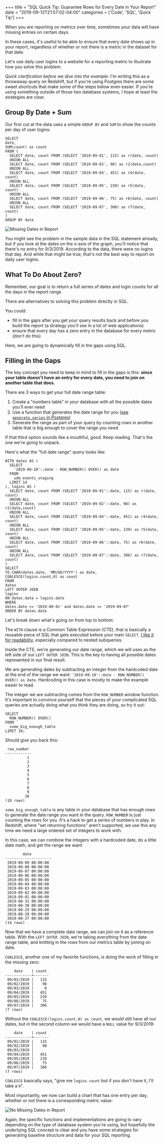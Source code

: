 +++
title = "SQL Quick Tip: Guarantee Rows for Every Date in Your Report"
date = "2019-09-12T21:57:02-04:00"
categories = ['Code', 'SQL', 'Quick Tip']
+++

When you are reporting on metrics over time, sometimes your data will have missing entries on certain days.

In these cases, it's useful to be able to ensure that every date shows up in your report, regardless of whether or not there is a metric in the dataset for that date.

Let's use daily user logins to a website for a reporting metric to illustrate how you solve this problem.

<!--more-->

_Quick clarification before we dive into the example:_ I'm writing this as a throwaway query on Redshift, but if you're using Postgres there are some sweet shortcuts that make some of the steps below even easier. If you're using something outside of those two database systems, I hope at least the strategies are clear.

## Group By Date + Sum

Our first cut at the data uses a simple `GROUP BY` and `SUM` to show the counts per day of user logins:

```
SELECT
date,
SUM(count) as count
FROM (
  SELECT date, count FROM (SELECT '2019-09-01', 115) as r(date, count)
  UNION ALL
  SELECT date, count FROM (SELECT '2019-09-02', 98) as r2(date,count)
  UNION ALL
  SELECT date, count FROM (SELECT '2019-09-04', 451) as r4(date, count)
  UNION ALL
  SELECT date, count FROM (SELECT '2019-09-05', 239) as r5(date, count)
  UNION ALL
  SELECT date, count FROM (SELECT '2019-09-06', 75) as r6(date, count)
  UNION ALL
  SELECT date, count FROM (SELECT '2019-09-07', 306) as r7(date, count)
)
GROUP BY date
```

<img src="/img/sparse_graph.png" alt="Missing Dates in Report">

You might see the problem in the sample data in the SQL statement already, but if you look at the dates on the x-axis of the graph, you'll notice that there's no entry for 9/3/2019. According to the data, there were no logins that day. And while that might be true, that's not the best way to report on daily user logins.

## What To Do About Zero?

Remember, our goal is to return a full series of dates and login counts for all the days in the report range.

There are alternatives to solving this problem directly in SQL.

You could:

- fill in the gaps after you get your query results back and before you build the report (a strategy you'll see in a lot of web applications)
- ensure that every day has a zero entry in the database for every metric (don't do this)

Here, we are going to dynamically fill in the gaps using SQL.

## Filling in the Gaps

The key concept you need to keep in mind to fill in the gaps is this: **since your table doesn't have an entry for every date, you need to join on another table that does.**

There are 3 ways to get your full date range table:

1. Create a "numbers table" in your database with all the possible dates you'll ever need
2. Use a function that generates the date range for you ([see `generate_series` in Postgres](https://www.postgresql.org/docs/9.1/functions-srf.html))
3. Generate the range as part of your query by counting rows in another table that is big enough to cover the range you need

If that third option sounds like a mouthful, good. Keep reading. That's the one we're going to unpack.

Here's what the "full date range" query looks like:

```
WITH dates AS (
  SELECT
    '2019-09-10'::date - ROW_NUMBER() OVER() as date
  FROM
    udm_events_staging
  LIMIT 14
), logins AS (
  SELECT date, count FROM (SELECT '2019-09-01'::date, 115) as r(date, count)
  UNION ALL
  SELECT date, count FROM (SELECT '2019-09-02'::date, 98) as r2(date,count)
  UNION ALL
  SELECT date, count FROM (SELECT '2019-09-04'::date, 451) as r4(date, count)
  UNION ALL
  SELECT date, count FROM (SELECT '2019-09-05'::date, 239) as r5(date, count)
  UNION ALL
  SELECT date, count FROM (SELECT '2019-09-06'::date, 75) as r6(date, count)
  UNION ALL
  SELECT date, count FROM (SELECT '2019-09-07'::date, 306) as r7(date, count)
)
SELECT
TO_CHAR(dates.date, 'MM/DD/YYYY') as date,
COALESCE(logins.count,0) as count
FROM
dates
LEFT OUTER JOIN
logins
ON dates.date = logins.date
WHERE
dates.date >= '2019-09-01' and dates.date <= '2019-09-07'
ORDER BY dates.date
```

Let's break down what's going on from top to bottom:

The `WITH` clause is a Common Table Expression (CTE), that is basically a reusable piece of SQL that gets executed before your main `SELECT`. [I like it for readability]((/2018/02/06/3-ways-to-level-up-your-sql-as-a-software-engineer/)), especially compared to nested subqueries.

Inside the CTE, we're generating our date range, which we will uses as the left side of our `LEFT OUTER JOIN`. This is the key to having all possible dates represented in our final result.

We are generating dates by subtracting an integer from the hardcoded date at the end of the range we want: `'2019-09-10'::date - ROW_NUMBER() OVER() as date`. Hardcoding in this case is mostly to make the example easier to read.

The integer we are subtracting comes from the `ROW_NUMBER` window function. It's important to convince yourself that the pieces of your complicated SQL queries are actually doing what you think they are doing, so try it out:

```
SELECT
  ROW_NUMBER() OVER()
FROM 
  some_big_enough_table
LIMIT 10;

```

Should give you back this:

```
 row_number 
------------
          1
          2
          3
          4
          5
          6
          7
          8
          9
         10
(10 rows)
```

`some_big_enough_table` is any table in your database that has enough rows to generate the date range you want in the query. `ROW_NUMBER` is just counting the rows for you. It's a hack to get a series of numbers in play. In Redshift, where "set returning functions" aren't supported, we use this any time we need a large ordered set of integers to work with.

In this case, we can combine the integers with a hardcoded date, do a little date math, and get the range we want:

```
        date         
---------------------
 2019-09-09 00:00:00
 2019-09-08 00:00:00
 2019-09-07 00:00:00
 2019-09-06 00:00:00
 2019-09-05 00:00:00
 2019-09-04 00:00:00
 2019-09-03 00:00:00
 2019-09-02 00:00:00
 2019-09-01 00:00:00
 2019-08-31 00:00:00
 2019-08-30 00:00:00
 2019-08-29 00:00:00
 2019-08-28 00:00:00
 2019-08-27 00:00:00
(14 rows)
```

Now that we have a complete date range, we can join on it as a reference table. With the `LEFT OUTER JOIN`, we're taking everything from the date range table, and knitting in the rows from our metrics table by joining on date.

`COALESCE`, another one of my favorite functions, is doing the work of filling in the missing zero:

```
    date    | count 
------------+-------
 09/01/2019 |   115
 09/02/2019 |    98
 09/03/2019 |     0
 09/04/2019 |   451
 09/05/2019 |   239
 09/06/2019 |    75
 09/07/2019 |   306
(7 rows)
```

Without the `COALESCE(logins.count,0) as count`, we would still have all our dates, but in the second column we would have a `NULL` value for 9/3/2019:

```
    date    | count 
------------+-------
 09/01/2019 |   115
 09/02/2019 |    98
 09/03/2019 |      
 09/04/2019 |   451
 09/05/2019 |   239
 09/06/2019 |    75
 09/07/2019 |   306
(7 rows)
```

`COALESCE` basically says, "give me `logins.count` but if you don't have it, I'll take a `0`".

Most importantly, we now can build a chart that has one entry per day, whether or not there is a corresponding metric value:

<img src="/img/full_graph.png" alt="No Missing Dates in Report">
  
Again, the specific functions and implementations are going to vary depending on the type of database system you're using, but hopefully the underlying SQL concept is clear and you have some strategies for generating baseline structure and data for your SQL reporting.

